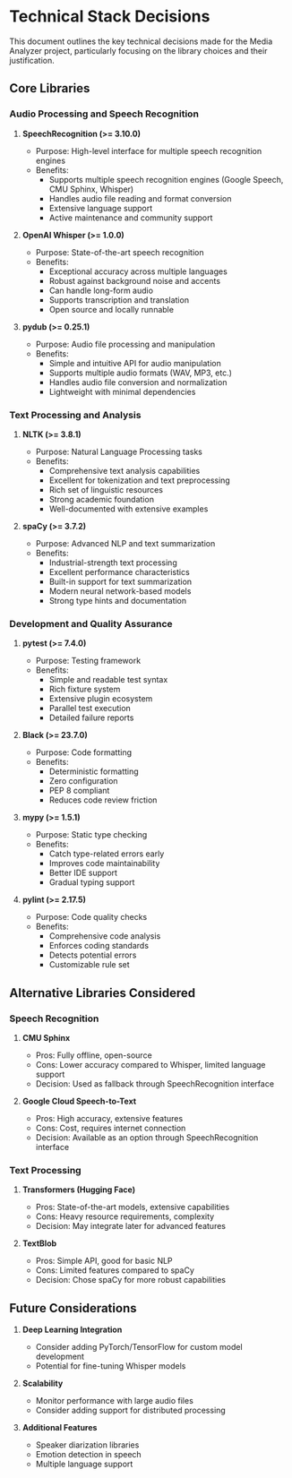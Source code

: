 # Technical Stack Decisions

This document outlines the key technical decisions made for the Media Analyzer project, particularly focusing on the library choices and their justification.

## Core Libraries

### Audio Processing and Speech Recognition

1. **SpeechRecognition (>= 3.10.0)**
   - Purpose: High-level interface for multiple speech recognition engines
   - Benefits:
     - Supports multiple speech recognition engines (Google Speech, CMU Sphinx, Whisper)
     - Handles audio file reading and format conversion
     - Extensive language support
     - Active maintenance and community support

2. **OpenAI Whisper (>= 1.0.0)**
   - Purpose: State-of-the-art speech recognition
   - Benefits:
     - Exceptional accuracy across multiple languages
     - Robust against background noise and accents
     - Can handle long-form audio
     - Supports transcription and translation
     - Open source and locally runnable

3. **pydub (>= 0.25.1)**
   - Purpose: Audio file processing and manipulation
   - Benefits:
     - Simple and intuitive API for audio manipulation
     - Supports multiple audio formats (WAV, MP3, etc.)
     - Handles audio file conversion and normalization
     - Lightweight with minimal dependencies

### Text Processing and Analysis

1. **NLTK (>= 3.8.1)**
   - Purpose: Natural Language Processing tasks
   - Benefits:
     - Comprehensive text analysis capabilities
     - Excellent for tokenization and text preprocessing
     - Rich set of linguistic resources
     - Strong academic foundation
     - Well-documented with extensive examples

2. **spaCy (>= 3.7.2)**
   - Purpose: Advanced NLP and text summarization
   - Benefits:
     - Industrial-strength text processing
     - Excellent performance characteristics
     - Built-in support for text summarization
     - Modern neural network-based models
     - Strong type hints and documentation

### Development and Quality Assurance

1. **pytest (>= 7.4.0)**
   - Purpose: Testing framework
   - Benefits:
     - Simple and readable test syntax
     - Rich fixture system
     - Extensive plugin ecosystem
     - Parallel test execution
     - Detailed failure reports

2. **Black (>= 23.7.0)**
   - Purpose: Code formatting
   - Benefits:
     - Deterministic formatting
     - Zero configuration
     - PEP 8 compliant
     - Reduces code review friction

3. **mypy (>= 1.5.1)**
   - Purpose: Static type checking
   - Benefits:
     - Catch type-related errors early
     - Improves code maintainability
     - Better IDE support
     - Gradual typing support

4. **pylint (>= 2.17.5)**
   - Purpose: Code quality checks
   - Benefits:
     - Comprehensive code analysis
     - Enforces coding standards
     - Detects potential errors
     - Customizable rule set

## Alternative Libraries Considered

### Speech Recognition

1. **CMU Sphinx**
   - Pros: Fully offline, open-source
   - Cons: Lower accuracy compared to Whisper, limited language support
   - Decision: Used as fallback through SpeechRecognition interface

2. **Google Cloud Speech-to-Text**
   - Pros: High accuracy, extensive features
   - Cons: Cost, requires internet connection
   - Decision: Available as an option through SpeechRecognition interface

### Text Processing

1. **Transformers (Hugging Face)**
   - Pros: State-of-the-art models, extensive capabilities
   - Cons: Heavy resource requirements, complexity
   - Decision: May integrate later for advanced features

2. **TextBlob**
   - Pros: Simple API, good for basic NLP
   - Cons: Limited features compared to spaCy
   - Decision: Chose spaCy for more robust capabilities

## Future Considerations

1. **Deep Learning Integration**
   - Consider adding PyTorch/TensorFlow for custom model development
   - Potential for fine-tuning Whisper models

2. **Scalability**
   - Monitor performance with large audio files
   - Consider adding support for distributed processing

3. **Additional Features**
   - Speaker diarization libraries
   - Emotion detection in speech
   - Multiple language support
